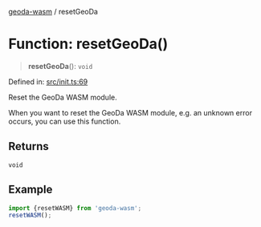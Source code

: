 [geoda-wasm](../globals.md) / resetGeoDa

# Function: resetGeoDa()

> **resetGeoDa**(): `void`

Defined in: [src/init.ts:69](https://github.com/GeoDaCenter/geoda-lib/blob/d16e85157b1f26754a712ea4c9a3cf18ab0e7b74/src/js/src/init.ts#L69)

Reset the GeoDa WASM module.

When you want to reset the GeoDa WASM module, e.g. an unknown error occurs, you can use this function.

## Returns

`void`

## Example

```ts
import {resetWASM} from 'geoda-wasm';
resetWASM();
```
